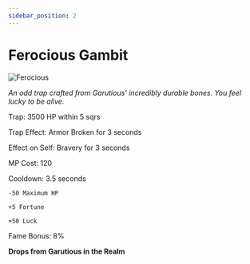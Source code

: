 ```yaml
---
sidebar_position: 2
---
```


# Ferocious Gambit

![Ferocious](https://vwiki.valorserver.com/api/item/picture/ferocious%20gambit)

<i>An odd trap crafted from Garutious' incredibly durable bones. You feel lucky to be alive.</i>

Trap: 3500 HP within 5 sqrs

Trap Effect: Armor Broken for 3 seconds

Effect on Self: Bravery for 3 seconds

MP Cost: 120

Cooldown: 3.5 seconds

    -50 Maximum HP
    
    +5 Fortune
    
    +50 Luck

Fame Bonus: 8%

**Drops from Garutious in the Realm**
